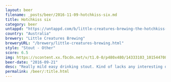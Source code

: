 ```yaml
---
layout: beer
filename: _posts/beer/2016-11-09-hotchkiss-six.md
title: Hotchkiss six
category: beer
untappd: "https://untappd.com/b/little-creatures-brewing-the-hotchkiss-six/1487834"
country: "Australia"
brewery: "Little Creatures Brewing"
breweryURL: "/brewery/little-creatures-brewing.html"
style: "Stout - Other"
score: 6.5
img: https://scontent.xx.fbcdn.net/v/t1.0-0/p480x480/14333103_10154470826493745_1969706286448885118_n.jpg?oh=7482a5fe0722d1cf131a0eb3e5cb77b2&oe=59C85E96
beer-date: "2016-09-21"
desc: "Really mild easy drinking stout. Kind of lacks any interesting depth of flavour"
permalink: /beer/:title.html
---
```

